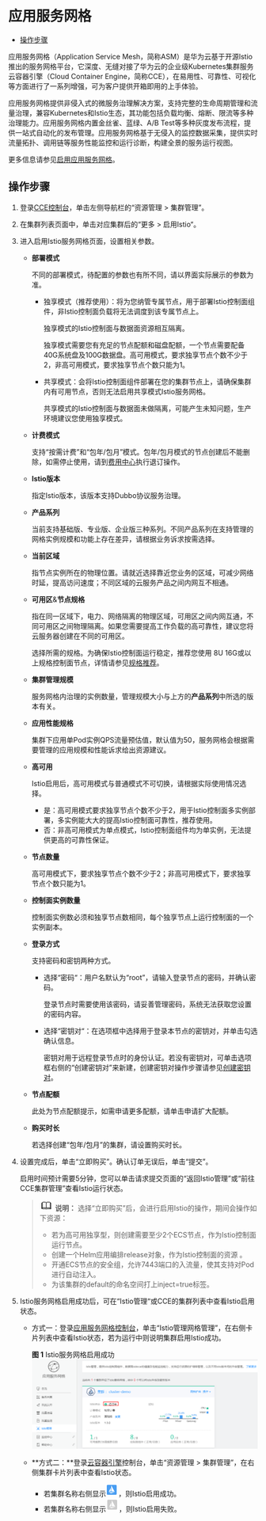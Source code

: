 # 应用服务网格<a name="cce_01_0177"></a>

-   [操作步骤](#section19985447234)

应用服务网格（Application Service Mesh，简称ASM）是华为云基于开源Istio推出的服务网格平台，它深度、无缝对接了华为云的企业级Kubernetes集群服务云容器引擎（Cloud Container Engine，简称CCE），在易用性、可靠性、可视化等方面进行了一系列增强，可为客户提供开箱即用的上手体验。

应用服务网格提供非侵入式的微服务治理解决方案，支持完整的生命周期管理和流量治理，兼容Kubernetes和Istio生态，其功能包括负载均衡、熔断、限流等多种治理能力。应用服务网格内置金丝雀、蓝绿、A/B Test等多种灰度发布流程，提供一站式自动化的发布管理。应用服务网格基于无侵入的监控数据采集，提供实时流量拓扑、调用链等服务性能监控和运行诊断，构建全景的服务运行视图。

更多信息请参见[启用应用服务网格](https://support.huaweicloud.com/usermanual-istio/istio_01_0002.html)。

## 操作步骤<a name="section19985447234"></a>

1.  登录[CCE控制台](https://console.huaweicloud.com/cce2.0/?utm_source=helpcenter)，单击左侧导航栏的“资源管理 \> 集群管理”。
2.  在集群列表页面中，单击对应集群后的“更多 \> 启用Istio“。
3.  进入启用Istio服务网格页面，设置相关参数。
    -   **部署模式**

        不同的部署模式，待配置的参数也有所不同，请以界面实际展示的参数为准。

        -   独享模式（推荐使用）：将为您纳管专属节点，用于部署Istio控制面组件，非Istio控制面负载将无法调度到该专属节点上。

            独享模式的Istio控制面与数据面资源相互隔离。

            独享模式需要您有充足的节点配额和磁盘配额，一个节点需要配备40G系统盘及100G数据盘。高可用模式，要求独享节点个数不少于2，非高可用模式，要求独享节点个数只能为1。

        -   共享模式：会将Istio控制面组件部署在您的集群节点上，请确保集群内有可用节点，否则无法启用共享模式Istio服务网格。

            共享模式的Istio控制面与数据面未做隔离，可能产生未知问题，生产环境建议您使用独享模式。



    -   **计费模式**

        支持“按需计费”和“包年/包月”模式。包年/包月模式的节点创建后不能删除，如需停止使用，请到[费用中心](https://account.huaweicloud.com/usercenter/#/userindex/retreatManagement)执行退订操作。

    -   **Istio版本**

        指定Istio版本，该版本支持Dubbo协议服务治理。

    -   **产品系列**

        当前支持基础版、专业版、企业版三种系列。不同产品系列在支持管理的网格实例规模和功能上存在差异，请根据业务诉求按需选择。

    -   **当前区域**

        指节点实例所在的物理位置。请就近选择靠近您业务的区域，可减少网络时延，提高访问速度；不同区域的云服务产品之间内网互不相通。

    -   **可用区**&**节点规格**

        指在同一区域下，电力、网络隔离的物理区域，可用区之间内网互通，不同可用区之间物理隔离。如果您需要提高工作负载的高可靠性，建议您将云服务器创建在不同的可用区。

        选择所需的规格。为确保Istio控制面运行稳定，推荐您使用 8U 16G或以上规格控制面节点，详情请参见[规格推荐](https://support.huaweicloud.com/productdesc-istio/istio_productdesc_0006.html)。

    -   **集群管理规模**

        服务网格内治理的实例数量，管理规模大小与上方的**产品系列**中所选的版本有关。

    -   **应用性能规格**

        集群下应用单Pod实例QPS流量预估值，默认值为50，服务网格会根据需要管理的应用规模和性能诉求给出资源建议。

    -   **高可用**

        Istio启用后，高可用模式与普通模式不可切换，请根据实际使用情况选择。

        -   是：高可用模式要求独享节点个数不少于2，用于Istio控制面多实例部署，多实例能大大的提高Istio控制面可靠性，推荐使用。
        -   否：非高可用模式为单点模式，Istio控制面组件均为单实例，无法提供更高的可靠性保证。

    -   **节点数量**

        高可用模式下，要求独享节点个数不少于2；非高可用模式下，要求独享节点个数只能为1。

    -   **控制面实例数量**

        控制面实例数必须和独享节点数相同，每个独享节点上运行控制面的一个实例副本。

    -   **登录方式**

        支持密码和密钥两种方式。

        -   选择“密码“：用户名默认为“root”，请输入登录节点的密码，并确认密码。

            登录节点时需要使用该密码，请妥善管理密码，系统无法获取您设置的密码内容。

        -   选择“密钥对“：在选项框中选择用于登录本节点的密钥对，并单击勾选确认信息。

            密钥对用于远程登录节点时的身份认证。若没有密钥对，可单击选项框右侧的“创建密钥对”来新建，创建密钥对操作步骤请参见[创建密钥对](https://support.huaweicloud.com/usermanual-ecs/zh-cn_topic_0014250631.html)。


    -   **节点配额**

        此处为节点配额提示，如需申请更多配额，请单击申请扩大配额。

    -   **购买时长**

        若选择创建“包年/包月”的集群，请设置购买时长。


4.  设置完成后，单击“立即购买”。确认订单无误后，单击“提交”。

    启用时间预计需要5分钟，您可以单击请求提交页面的“返回Istio管理”或“前往CCE集群管理”查看Istio运行状态。

    >![](public_sys-resources/icon-note.gif) **说明：** 
    >选择“立即购买”后，会进行启用Istio的操作，期间会操作如下资源：
    >-   若为高可用独享型，则创建需要至少2个ECS节点，作为Istio控制面运行节点。
    >-   创建一个Helm应用编排release对象，作为Istio控制面的资源 。
    >-   开通ECS节点的安全组，允许7443端口的入流量，使其支持对Pod进行自动注入。
    >-   为该集群的default的命名空间打上inject=true标签。

5.  Istio服务网格启用成功后，可在“Istio管理“或CCE的集群列表中查看Istio启用状态。
    -   方式一：登录[应用服务网格控制台](https://console.huaweicloud.com/istio/?locale=zh-cn)，单击“Istio管理网格管理”，在右侧卡片列表中查看Istio状态，若为运行中则说明集群启用Istio成功。

        **图 1**  Istio服务网格启用成功<a name="zh-cn_topic_0137962680_fig93042151399"></a>  
        ![](figures/Istio服务网格启用成功.png "Istio服务网格启用成功")

    -   **方式二：**登录[云容器引擎](https://console.huaweicloud.com/cce2.0/?locale=zh-cn)控制台，单击“资源管理 \> 集群管理”，在右侧集群卡片列表中查看Istio状态。
        -   若集群名称右侧显示![](figures/icon-Istio-l.png)，则Istio启用成功。
        -   若集群名称右侧显示![](figures/icon-Istio-h.png)，则Istio启用失败。



